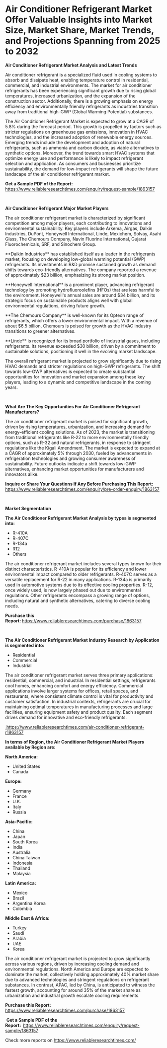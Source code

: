 <p><h1>Air Conditioner Refrigerant Market Offer Valuable Insights into Market Size, Market Share, Market Trends, and Projections Spanning from 2025 to 2032</h1></p><p><strong>Air Conditioner Refrigerant Market Analysis and Latest Trends</strong></p>
<p><p>Air conditioner refrigerant is a specialized fluid used in cooling systems to absorb and dissipate heat, enabling temperature control in residential, commercial, and industrial environments. The market for air conditioner refrigerants has been experiencing significant growth due to rising global temperatures, increased urbanization, and the expansion of the construction sector. Additionally, there is a growing emphasis on energy efficiency and environmentally friendly refrigerants as industries transition away from traditional high-GWP (Global Warming Potential) substances.</p><p>The Air Conditioner Refrigerant Market is expected to grow at a CAGR of 5.8% during the forecast period. This growth is propelled by factors such as stricter regulations on greenhouse gas emissions, innovation in HVAC technologies, and the increased adoption of renewable energy sources. Emerging trends include the development and adoption of natural refrigerants, such as ammonia and carbon dioxide, as viable alternatives to synthetic options. Moreover, the trend towards smart HVAC systems that optimize energy use and performance is likely to impact refrigerant selection and application. As consumers and businesses prioritize sustainability, the demand for low-impact refrigerants will shape the future landscape of the air conditioner refrigerant market.</p></p>
<p><strong>Get a Sample PDF of the Report:&nbsp;</strong> <a href="https://www.reliableresearchtimes.com/enquiry/request-sample/1863157?utm_campaign=2220&utm_medium=2&utm_source=Github&utm_content=ia&utm_term=01042025&utm_id=air-conditioner-refrigerant">https://www.reliableresearchtimes.com/enquiry/request-sample/1863157</a></p>
<p>&nbsp;</p>
<p><strong>Air Conditioner Refrigerant Major Market Players</strong></p>
<p><p>The air conditioner refrigerant market is characterized by significant competition among major players, each contributing to innovations and environmental sustainability. Key players include Arkema, Airgas, Daikin Industries, DuPont, Honeywell International, Linde, Mexichem, Solvay, Asahi Glass, The Chemours Company, Navin Fluorine International, Gujarat Fluorochemicals, SRF, and Sinochem Group.</p><p>**Daikin Industries** has established itself as a leader in the refrigerants market, focusing on developing low-global warming potential (GWP) refrigerants. Its investments in R&D promise sustained growth as demand shifts towards eco-friendly alternatives. The company reported a revenue of approximately $23 billion, emphasizing its strong market position.</p><p>**Honeywell International** is a prominent player, advancing refrigerant technology by promoting hydrofluoroolefins (HFOs) that are less harmful to the environment. Honeywell's annual sales are around $34 billion, and its strategic focus on sustainable products aligns well with global environmental regulations, driving future growth.</p><p>**The Chemours Company** is well-known for its Opteon range of refrigerants, which offers a lower environmental impact. With a revenue of about $6.5 billion, Chemours is poised for growth as the HVAC industry transitions to greener alternatives.</p><p>**Linde** is recognized for its broad portfolio of industrial gases, including refrigerants. Its revenue exceeded $30 billion, driven by a commitment to sustainable solutions, positioning it well in the evolving market landscape.</p><p>The overall refrigerant market is projected to grow significantly due to rising HVAC demands and stricter regulations on high-GWP refrigerants. The shift towards low-GWP alternatives is expected to create substantial opportunities for innovation and market expansion among these key players, leading to a dynamic and competitive landscape in the coming years.</p></p>
<p>&nbsp;</p>
<p><strong>What Are The Key Opportunities For Air Conditioner Refrigerant Manufacturers?</strong></p>
<p><p>The air conditioner refrigerant market is poised for significant growth, driven by rising temperatures, urbanization, and increasing demand for energy-efficient cooling solutions. As of 2023, the market is transitioning from traditional refrigerants like R-22 to more environmentally friendly options, such as R-32 and natural refrigerants, in response to stringent regulations like the Kigali Amendment. The market is expected to expand at a CAGR of approximately 5% through 2030, fueled by advancements in refrigeration technologies and growing consumer awareness of sustainability. Future outlooks indicate a shift towards low-GWP alternatives, enhancing market opportunities for manufacturers and innovators alike.</p></p>
<p><strong>Inquire or Share Your Questions If Any Before Purchasing This Report:</strong> <a href="https://www.reliableresearchtimes.com/enquiry/pre-order-enquiry/1863157?utm_campaign=2220&utm_medium=2&utm_source=Github&utm_content=ia&utm_term=01042025&utm_id=air-conditioner-refrigerant">https://www.reliableresearchtimes.com/enquiry/pre-order-enquiry/1863157</a></p>
<p>&nbsp;</p>
<p><strong>Market Segmentation</strong></p>
<p><strong>The Air Conditioner Refrigerant Market Analysis by types is segmented into:</strong></p>
<p><ul><li>R-410A</li><li>R-407C</li><li>R-134a</li><li>R12</li><li>Others</li></ul></p>
<p><p>The air conditioner refrigerant market includes several types known for their distinct characteristics. R-410A is popular for its efficiency and lower environmental impact compared to older refrigerants. R-407C serves as a versatile replacement for R-22 in many applications. R-134a is primarily used in automotive systems due to its effective cooling properties. R-12, once widely used, is now largely phased out due to environmental regulations. Other refrigerants encompass a growing range of options, including natural and synthetic alternatives, catering to diverse cooling needs.</p></p>
<p><strong>Purchase this Report:&nbsp;</strong><a href="https://www.reliableresearchtimes.com/purchase/1863157?utm_campaign=2220&utm_medium=2&utm_source=Github&utm_content=ia&utm_term=01042025&utm_id=air-conditioner-refrigerant">https://www.reliableresearchtimes.com/purchase/1863157</a></p>
<p>&nbsp;</p>
<p><strong>The Air Conditioner Refrigerant Market Industry Research by Application is segmented into:</strong></p>
<p><ul><li>Residential</li><li>Commercial</li><li>Industrial</li></ul></p>
<p><p>The air conditioner refrigerant market serves three primary applications: residential, commercial, and industrial. In residential settings, refrigerants cool homes, enhancing comfort and energy efficiency. Commercial applications involve larger systems for offices, retail spaces, and restaurants, where consistent climate control is vital for productivity and customer satisfaction. In industrial contexts, refrigerants are crucial for maintaining optimal temperatures in manufacturing processes and large facilities, ensuring equipment safety and product quality. Each segment drives demand for innovative and eco-friendly refrigerants.</p></p>
<p><a href="https://www.reliableresearchtimes.com/air-conditioner-refrigerant-r1863157?utm_campaign=2220&utm_medium=2&utm_source=Github&utm_content=ia&utm_term=01042025&utm_id=air-conditioner-refrigerant">&nbsp;https://www.reliableresearchtimes.com/air-conditioner-refrigerant-r1863157</a></p>
<p><strong>In terms of Region, the Air Conditioner Refrigerant Market Players available by Region are:</strong></p>
<p>
    <p> <strong> North America: </strong>
        <ul>
            <li>United States</li>
            <li>Canada</li>
        </ul>
        </p> 
    <p> <strong> Europe: </strong>
        <ul>
            <li>Germany</li>
            <li>France</li>
            <li>U.K.</li>
            <li>Italy</li>
            <li>Russia</li>
        </ul>
        </p> 
    <p> <strong> Asia-Pacific: </strong>
        <ul>
            <li>China</li>
            <li>Japan</li>
            <li>South Korea</li>
            <li>India</li>
            <li>Australia</li>
            <li>China Taiwan</li>
            <li>Indonesia</li>
            <li>Thailand</li>
            <li>Malaysia</li>
        </ul>
        </p> 
    <p> <strong> Latin America: </strong>
        <ul>
            <li>Mexico</li>
            <li>Brazil</li>
            <li>Argentina Korea</li>
            <li>Colombia</li>
        </ul>
        </p> 
    <p> <strong> Middle East & Africa: </strong>
        <ul>
            <li>Turkey</li>
            <li>Saudi</li>
            <li>Arabia</li>
            <li>UAE</li>
            <li>Korea</li>
        </ul>
    </p>
    </p>
<p><p>The air conditioner refrigerant market is projected to grow significantly across various regions, driven by increasing cooling demand and environmental regulations. North America and Europe are expected to dominate the market, collectively holding approximately 40% market share due to advanced technologies and stringent regulations on refrigerant substances. In contrast, APAC, led by China, is anticipated to witness the fastest growth, accounting for around 35% of the market share as urbanization and industrial growth escalate cooling requirements.</p></p>
<p><strong>Purchase this Report: </strong><a href="https://www.reliableresearchtimes.com/purchase/1863157?utm_campaign=2220&utm_medium=2&utm_source=Github&utm_content=ia&utm_term=01042025&utm_id=air-conditioner-refrigerant">https://www.reliableresearchtimes.com/purchase/1863157</a></p>
<p>&nbsp;<strong>Get a Sample PDF of the Report:&nbsp;&nbsp;</strong><a href="https://www.reliableresearchtimes.com/enquiry/request-sample/1863157?utm_campaign=2220&utm_medium=2&utm_source=Github&utm_content=ia&utm_term=01042025&utm_id=air-conditioner-refrigerant">https://www.reliableresearchtimes.com/enquiry/request-sample/1863157</a></p>
<p><strong></strong></p>
<p>Check more reports on <a href="https://www.reliableresearchtimes.com/?utm_campaign=2220&utm_medium=2&utm_source=Github&utm_content=ia&utm_term=01042025&utm_id=air-conditioner-refrigerant">https://www.reliableresearchtimes.com/</a></p>